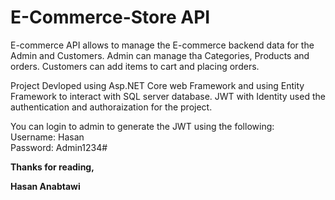 # E-Commerce-Store API

E-commerce API allows to manage the E-commerce backend data for the Admin and Customers. Admin can manage tha Categories, Products and orders. Customers can add items to cart and placing orders.

Project Devloped using Asp.NET Core web Framework and using Entity Framework to interact with SQL server database. JWT with Identity used the authentication and authoraization for the project.

You can login to admin to generate the JWT using the following:             
Username: Hasan               
Password: Admin1234#                                       

**Thanks for reading,**                                 

**Hasan Anabtawi**

